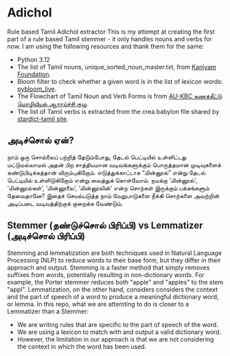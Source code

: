 # Adichol
Rule based Tamil Adichol extractor
This is my attempt at creating the first part of a rule based Tamil stemmer - it only handles nouns and verbs for now. I am using the following resources and thank them for the same:
 - Python 3.12
 - The list of Tamil nouns, unique_sorted_noun_master.txt, from [Kaniyam Foundation](https://github.com/KaniyamFoundation/all_tamil_nouns).
 - Bloom filter to check whether a given word is in the list of lexicon words: [pybloom_live](https://github.com/joseph-fox/python-bloomfilter).
 - The Flowchart of Tamil Noun and Verb Forms is from [AU-KBC கணக்கீட்டு மொழியியல் ஆராய்ச்சி குழு](https://www.au-kbc.org/nlp/).
 - The list of Tamil verbs is extracted from the crea.babylon file shared by [stardict-tamil site](https://github.com/indic-dict/stardict-tamil).

## அடிச்சொல் ஏன்?
நாம் ஒரு சொல்லைப் பற்றித் தேடும்போது, தேடல் பெட்டியில் உள்ளிட்டது மட்டுமல்லாமல் அதன் பிற சாத்தியமான வடிவங்களுக்கும் பொருத்தமான முடிவுகளைக் கண்டுபிடிக்கத்தான் விரும்புகிறோம். எடுத்துக்காட்டாக “மின்னூல்” என்று தேடல் பெட்டியில் உள்ளிடுகிறோம் என்று வைத்துக் கொள்வோம். நமக்கு ‘மின்னூல்’, ‘மின்னூல்கள்’, ‘மின்னூலை’, ‘மின்னூலின்’ என்ற சொற்கள் இருக்கும் பக்கங்களும் தேவைதானே? இதைச் செயல்படுத்த நாம் வேறுபாடுகளை நீக்கி சொற்களை அவற்றின் அடிப்படை வடிவத்திற்குக் குறைக்க வேண்டும். 

## Stemmer (தண்டுச்சொல் பிரிப்பி) vs Lemmatizer (அடிச்சொல் பிரிப்பி)
Stemming and lemmatization are both techniques used in Natural Language Processing (NLP) to reduce words to their base form, but they differ in their approach and output. Stemming is a faster method that simply removes suffixes from words, potentially resulting in non-dictionary words. For example, the Porter stemmer reduces both "apple" and "apples" to the stem "appl". Lemmatization, on the other hand, considers considers the context and the part of speech of a word to produce a meaningful dictionary word, or lemma. In this repo, what we are attemting to do is closer to a Lemmatizer than a Stemmer: 
 - We are writing rules that are specific to the part of speech of the word.
 - We are using a lexicon to match with and output a valid dictionary word.
 - However, the limitation in our approach is that we are not considering the context in which the word has been used. 
